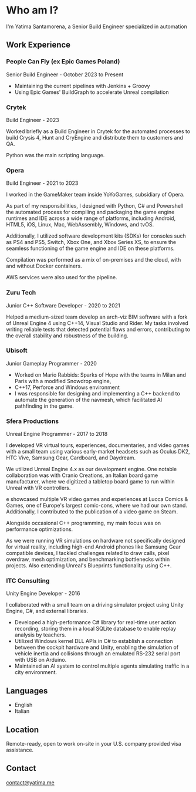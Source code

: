 # Who am I?

I'm Yatima Santamorena, a Senior Build Engineer specialized in automation

## Work Experience

### People Can Fly (ex Epic Games Poland)

Senior Build Engineer - October 2023 to Present

* Maintaining the current pipelines with Jenkins + Groovy
* Using Epic Games' BuildGraph to accelerate Unreal compilation

### Crytek

Build Engineer - 2023

Worked briefly as a Build Engineer in Crytek for the automated processes to build Crysis 4,
Hunt and CryEngine and distribute them to customers and QA.

Python was the main scripting language.

### Opera

Build Engineer - 2021 to 2023

I worked in the GameMaker team inside YoYoGames, subsidiary of Opera.

As part of my responsibilities, I designed with Python, C# and Powershell the automated process
for compiling and packaging the game engine runtimes and IDE across a wide range of platforms, including Android, HTML5, iOS, Linux, Mac, WebAssembly,
Windows, and tvOS.

Additionally, I utilized software development kits (SDKs) for consoles such as
PS4 and PS5, Switch, Xbox One, and Xbox Series XS, to ensure the seamless functioning of the
game engine and IDE on these platforms.

Compilation was performed as a mix of on-premises and the cloud, with and without Docker
containers.

AWS services were also used for the pipeline.

### Zuru Tech

Junior C++ Software Developer - 2020 to 2021

Helped a medium-sized team develop an arch-viz BIM software with a fork of Unreal Engine 4 using C++14, Visual Studio and Rider.
My tasks involved writing reliable tests that detected potential flaws and errors, contributing to the
overall stability and robustness of the building.

### Ubisoft

Junior Gameplay Programmer - 2020

* Worked on Mario Rabbids: Sparks of Hope with the teams in Milan and Paris with a modified Snowdrop engine,
* C++17, Perforce and Windows environment
* I was responsible for designing and implementing a C++ backend to automate the generation of the navmesh, which facilitated AI pathfinding in the game.

### Sfera Productions

Unreal Engine Programmer - 2017 to 2018

 I developed VR virtual tours, experiences, documentaries, and video games with a small team
using various early-market headsets such as Oculus DK2, HTC Vive, Samsung Gear, Cardboard,
and Daydream.

We utilized Unreal Engine 4.x as our development engine.
One notable collaboration was with Cranio Creations, an Italian board game manufacturer, where
we digitized a tabletop board game to run within Unreal with VR controllers.

e showcased multiple VR video games and experiences at Lucca Comics & Games, one of
Europe's largest comic-cons, where we had our own stand.
Additionally, I contributed to the publication of a video game on Steam.

Alongside occasional C++ programming, my main focus was on performance optimizations.

As we were running VR simulations on hardware not specifically designed for virtual reality, including
high-end Android phones like Samsung Gear compatible devices, I tackled challenges related to
draw calls, pixel overdraw, mesh optimization, and benchmarking bottlenecks within projects. Also extending Unreal's Blueprints functionality using C++.

### ITC Consulting

Unity Engine Developer - 2016

I collaborated with a small team on a driving simulator project using Unity Engine, C#, and
external libraries.

* Developed a high-performance C# library for real-time user action recording, storing them in a
local SQLite database to enable replay analysis by teachers.
* Utilized Windows kernel DLL APIs in C# to establish a connection between the cockpit
hardware and Unity, enabling the simulation of vehicle inertia and collisions through an
emulated RS-232 serial port with USB on Arduino.
* Maintained an AI system to control multiple agents simulating traffic in a city environment.

## Languages

* English
* Italian

## Location

Remote-ready, open to work on-site in your U.S. company provided visa assistance.

## Contact

[contact@yatima.me](mailto:contact@yatima.me)
